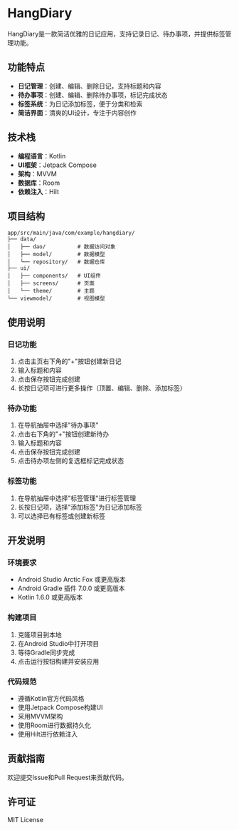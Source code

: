 # HangDiary

HangDiary是一款简洁优雅的日记应用，支持记录日记、待办事项，并提供标签管理功能。

## 功能特点

- **日记管理**：创建、编辑、删除日记，支持标题和内容
- **待办事项**：创建、编辑、删除待办事项，标记完成状态
- **标签系统**：为日记添加标签，便于分类和检索
- **简洁界面**：清爽的UI设计，专注于内容创作

## 技术栈

- **编程语言**：Kotlin
- **UI框架**：Jetpack Compose
- **架构**：MVVM
- **数据库**：Room
- **依赖注入**：Hilt

## 项目结构

```
app/src/main/java/com/example/hangdiary/
├── data/
│   ├── dao/          # 数据访问对象
│   ├── model/        # 数据模型
│   └── repository/   # 数据仓库
├── ui/
│   ├── components/   # UI组件
│   ├── screens/      # 页面
│   └── theme/        # 主题
└── viewmodel/        # 视图模型
```

## 使用说明

### 日记功能

1. 点击主页右下角的"+"按钮创建新日记
2. 输入标题和内容
3. 点击保存按钮完成创建
4. 长按日记项可进行更多操作（顶置、编辑、删除、添加标签）

### 待办功能

1. 在导航抽屉中选择"待办事项"
2. 点击右下角的"+"按钮创建新待办
3. 输入标题和内容
4. 点击保存按钮完成创建
5. 点击待办项左侧的复选框标记完成状态

### 标签功能

1. 在导航抽屉中选择"标签管理"进行标签管理
2. 长按日记项，选择"添加标签"为日记添加标签
3. 可以选择已有标签或创建新标签

## 开发说明

### 环境要求

- Android Studio Arctic Fox 或更高版本
- Android Gradle 插件 7.0.0 或更高版本
- Kotlin 1.6.0 或更高版本

### 构建项目

1. 克隆项目到本地
2. 在Android Studio中打开项目
3. 等待Gradle同步完成
4. 点击运行按钮构建并安装应用

### 代码规范

- 遵循Kotlin官方代码风格
- 使用Jetpack Compose构建UI
- 采用MVVM架构
- 使用Room进行数据持久化
- 使用Hilt进行依赖注入

## 贡献指南

欢迎提交Issue和Pull Request来贡献代码。

## 许可证

MIT License
 